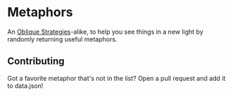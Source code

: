 # Metaphors

An [Oblique Strategies](https://en.wikipedia.org/wiki/Oblique_Strategies)-alike, to help you see things in a new light by randomly returning useful metaphors.

## Contributing

Got a favorite metaphor that's not in the list? Open a pull request and add it to data.json!
